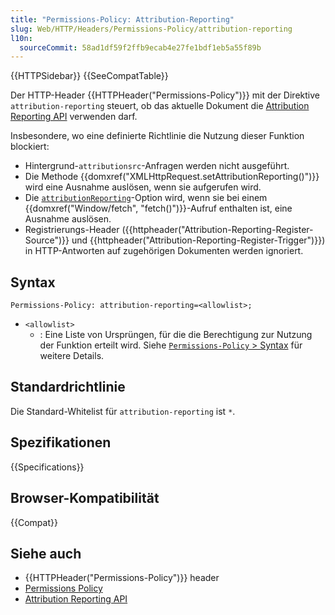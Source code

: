 ```yaml
---
title: "Permissions-Policy: Attribution-Reporting"
slug: Web/HTTP/Headers/Permissions-Policy/attribution-reporting
l10n:
  sourceCommit: 58ad1df59f2ffb9ecab4e27fe1bdf1eb5a55f89b
---
```


{{HTTPSidebar}} {{SeeCompatTable}}

Der HTTP-Header {{HTTPHeader("Permissions-Policy")}} mit der Direktive `attribution-reporting` steuert, ob das aktuelle Dokument die [Attribution Reporting API](/de/docs/Web/API/Attribution_Reporting_API) verwenden darf.

Insbesondere, wo eine definierte Richtlinie die Nutzung dieser Funktion blockiert:

- Hintergrund-`attributionsrc`-Anfragen werden nicht ausgeführt.
- Die Methode {{domxref("XMLHttpRequest.setAttributionReporting()")}} wird eine Ausnahme auslösen, wenn sie aufgerufen wird.
- Die [`attributionReporting`](/de/docs/Web/API/RequestInit#attributionreporting)-Option wird, wenn sie bei einem {{domxref("Window/fetch", "fetch()")}}-Aufruf enthalten ist, eine Ausnahme auslösen.
- Registrierungs-Header ({{httpheader("Attribution-Reporting-Register-Source")}} und {{httpheader("Attribution-Reporting-Register-Trigger")}}) in HTTP-Antworten auf zugehörigen Dokumenten werden ignoriert.

## Syntax

```http
Permissions-Policy: attribution-reporting=<allowlist>;
```

- `<allowlist>`
  - : Eine Liste von Ursprüngen, für die die Berechtigung zur Nutzung der Funktion erteilt wird. Siehe [`Permissions-Policy` > Syntax](/de/docs/Web/HTTP/Headers/Permissions-Policy#syntax) für weitere Details.

## Standardrichtlinie

Die Standard-Whitelist für `attribution-reporting` ist `*`.

## Spezifikationen

{{Specifications}}

## Browser-Kompatibilität

{{Compat}}

## Siehe auch

- {{HTTPHeader("Permissions-Policy")}} header
- [Permissions Policy](/de/docs/Web/HTTP/Permissions_Policy)
- [Attribution Reporting API](/de/docs/Web/API/Attribution_Reporting_API)
